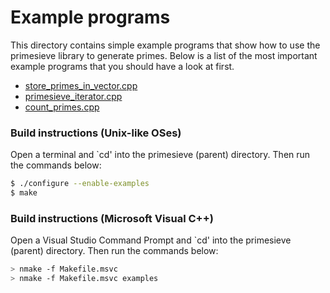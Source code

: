 Example programs
================

This directory contains simple example programs that show how to use
the primesieve library to generate primes. Below is a list of the
most important example programs that you should have a look at first.

* [store_primes_in_vector.cpp](store_primes_in_vector.cpp)
* [primesieve_iterator.cpp](primesieve_iterator.cpp)
* [count_primes.cpp](count_primes.cpp)

### Build instructions (Unix-like OSes)
Open a terminal and `cd' into the primesieve (parent) directory. Then
run the commands below:

```sh
$ ./configure --enable-examples
$ make
```

### Build instructions (Microsoft Visual C++)
Open a Visual Studio Command Prompt and `cd' into the primesieve
(parent) directory. Then run the commands below:

```sh
> nmake -f Makefile.msvc
> nmake -f Makefile.msvc examples
```
